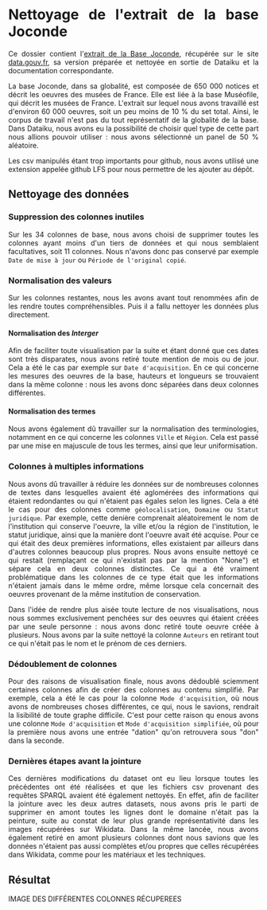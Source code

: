 <div align="justify">

# Nettoyage de l'extrait de la base Joconde
Ce dossier contient l'[extrait de la Base Joconde](https://github.com/Juliettejns/baseJocondeMashup/blob/main/dataset/extraitJoconde/base-joconde-extrait.tar.xz), récupérée sur le site [data.gouv.fr](https://www.data.gouv.fr/fr/datasets/collections-des-musees-de-france-extrait-de-la-base-joconde/), sa version préparée et nettoyée en sortie de Dataiku et la documentation correspondante.

La base Joconde, dans sa globalité, est composée de 650 000 notices et décrit les oeuvres des musées de France. Elle est liée à la base Muséofile, qui décrit les musées de France. L'extrait sur lequel nous avons travaillé est d'environ 60 000 oeuvres, soit un peu moins de 10 % du set total. Ainsi, le corpus de travail n'est pas du tout représentatif de la globalité de la base. Dans Dataiku, nous avons eu la possibilité de choisir quel type de cette part nous allions pouvoir utiliser : nous avons sélectionné un panel de 50 % aléatoire.

Les csv manipulés étant trop importants pour github, nous avons utilisé une extension appelée github LFS pour nous permettre de les ajouter au dépôt. 

## Nettoyage des données
### Suppression des colonnes inutiles
Sur les 34 colonnes de base, nous avons choisi de supprimer toutes les colonnes ayant moins d'un tiers de données et qui nous semblaient facultatives, soit 11 colonnes. Nous n'avons donc pas conservé par exemple ``Date de mise à jour`` ou ``Période de l'original copié``. 

### Normalisation des valeurs  
Sur les colonnes restantes, nous les avons avant tout renommées afin de les rendre toutes compréhensibles. Puis il a fallu nettoyer les données plus directement.
#### Normalisation des _Interger_
Afin de faciliter toute visualisation par la suite et étant donné que ces dates sont très disparates, nous avons retiré toute mention de mois ou de jour. Cela a été le cas par exemple sur ``Date d'acquisition``. En ce qui concerne les mesures des oeuvres de la base, hauteurs et longueurs se trouvaient dans la même colonne : nous les avons donc séparées dans deux colonnes différentes. 
#### Normalisation des termes
Nous avons également dû travailler sur la normalisation des terminologies, notamment en ce qui concerne les colonnes ``Ville`` et ``Région``. Cela est passé par une mise en majuscule de tous les termes, ainsi que leur uniformisation.
### Colonnes à multiples informations
Nous avons dû travailler à réduire les données sur de nombreuses colonnes de textes dans lesquelles avaient été aglomérées des informations qui étaient redondantes ou qui n'étaient pas égales selon les lignes. Cela a été le cas pour des colonnes comme ``géolocalisation``, ``Domaine`` ou ``Statut juridique``. Par exemple, cette denière comprenait aléatoirement le nom de l'institution qui conserve l'oeuvre, la ville et/ou la région de l'institution, le statut juridique, ainsi que la manière dont l'oeuvre avait été acquise. Pour ce qui était des deux premières informations, elles existaient par ailleurs dans d'autres colonnes beaucoup plus propres. Nous avons ensuite nettoyé ce qui restait (remplaçant ce qui n'existait pas par la mention "None") et sépare cela en deux colonnes distinctes. Ce qui a été vraiment problématique dans les colonnes de ce type était que les informations n'étaient jamais dans le même ordre, même lorsque cela concernait des oeuvres provenant de la même institution de conservation.

Dans l'idée de rendre plus aisée toute lecture de nos visualisations, nous nous sommes exclusivement penchées sur des oeuvres qui étaient créées par une seule personne : nous avons donc retiré toute oeuvre créée à plusieurs. Nous avons par la suite nettoyé la colonne ``Auteurs`` en retirant tout ce qui n'était pas le nom et le prénom de ces derniers.

### Dédoublement de colonnes
Pour des raisons de visualisation finale, nous avons dédoublé sciemment certaines colonnes afin de créer des colonnes au contenu simplifié. Par exemple, cela a été le cas pour la colonne ``Mode d'acquisition``, où nous avons de nombreuses choses différentes, ce qui, nous le savions, rendrait la lisibilité de toute graphe difficile. C'est pour cette raison qu enous avons une colonne ``Mode d'acquisition`` et ``Mode d'acquisition simplifiée``, où pour la première nous avons une entrée "dation" qu'on retrouvera sous "don" dans la seconde.

### Dernières étapes avant la jointure
Ces dernières modifications du dataset ont eu lieu lorsque toutes les précédentes ont été réalisées et que les fichiers csv provenant des requêtes SPARQL avaient été également nettoyés. En effet, afin de faciliter la jointure avec les deux autres datasets, nous avons pris le parti de supprimer en amont toutes les lignes dont le domaine n'était pas la peinture, suite au constat de leur plus grande représentativité dans les images récupérées sur Wikidata. Dans la même lancée, nous avons également retiré en amont plusieurs colonnes dont nous savions que les données n'étaient pas aussi complètes et/ou propres que celles récupérées dans Wikidata, comme pour les matériaux et les techniques.


## Résultat

IMAGE DES DIFFÉRENTES COLONNES RÉCUPEREES

</div>
